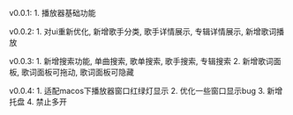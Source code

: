 v0.0.1:
    1. 播放器基础功能

v0.0.2: 
    1. 对ui重新优化, 新增歌手分类, 歌手详情展示, 专辑详情展示, 新增歌词播放

v0.0.3:
    1. 新增搜索功能, 单曲搜索, 歌单搜索, 歌手搜索, 专辑搜索
    2. 新增歌词面板, 歌词面板可拖动, 歌词面板可隐藏

v0.0.4:
    1. 适配macos下播放器窗口红绿灯显示
    2. 优化一些窗口显示bug
    3. 新增托盘
    4. 禁止多开
